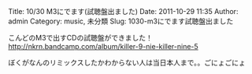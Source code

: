 Title: 10/30 M3にでます(試聴盤出ました)
Date: 2011-10-29 11:35
Author: admin
Category: music, 未分類
Slug: 1030-m3にでます試聴盤出ました

こんどのM3で出すCDの試聴盤ができました！  
<http://nkrn.bandcamp.com/album/killer-9-nie-killer-nine-5>

ぼくがなんのリミックスしたかわからない人は当日本人まで。。ごにょごにょ
